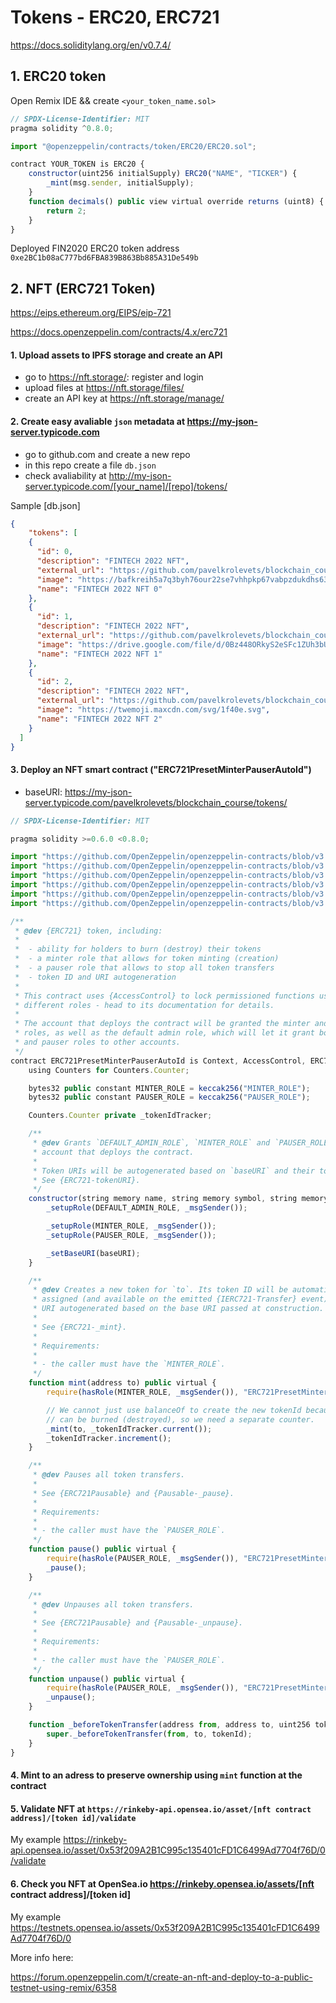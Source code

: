 # Tokens - ERC20, ERC721

https://docs.soliditylang.org/en/v0.7.4/

## 1. ERC20 token 

Open Remix IDE && create `<your_token_name.sol>` 

```js
// SPDX-License-Identifier: MIT
pragma solidity ^0.8.0;

import "@openzeppelin/contracts/token/ERC20/ERC20.sol";

contract YOUR_TOKEN is ERC20 {
    constructor(uint256 initialSupply) ERC20("NAME", "TICKER") {
        _mint(msg.sender, initialSupply);
    }
    function decimals() public view virtual override returns (uint8) {
        return 2;
    }
}
```
Deployed FIN2020 ERC20 token address
`0xe2BC1b08aC777bd6FBA839B863Bb885A31De549b`

## 2. NFT (ERC721 Token)

https://eips.ethereum.org/EIPS/eip-721

https://docs.openzeppelin.com/contracts/4.x/erc721

#### 1. Upload assets to IPFS storage and create an API

- go to https://nft.storage/: register and login
- upload files at https://nft.storage/files/
- create an API key at https://nft.storage/manage/


#### 2. Create easy avaliable `json` metadata at https://my-json-server.typicode.com

- go to github.com and create a new repo
- in this repo create a file `db.json`
- check avaliability at http://my-json-server.typicode.com/[your_name]/[repo]/tokens/

Sample [db.json]

```json
{
    "tokens": [
    {
      "id": 0,
      "description": "FINTECH 2022 NFT",
      "external_url": "https://github.com/pavelkrolevets/blockchain_course/tree/main/Module_2",
      "image": "https://bafkreih5a7q3byh76our22se7vhhpkp67vabpzdukdhs633zkvka7klxsi.ipfs.dweb.link/",
      "name": "FINTECH 2022 NFT 0"
    },
    {
      "id": 1,
      "description": "FINTECH 2022 NFT",
      "external_url": "https://github.com/pavelkrolevets/blockchain_course/tree/main/Module_2",
      "image": "https://drive.google.com/file/d/0Bz448ORkyS2eSFc1ZUh3bUpubWs/view?usp=sharing&resourcekey=0-ABtvc0gJBxLDTKPgZWW1Yg",
      "name": "FINTECH 2022 NFT 1"
    },
    {
      "id": 2,
      "description": "FINTECH 2022 NFT",
      "external_url": "https://github.com/pavelkrolevets/blockchain_course/tree/main/Module_2",
      "image": "https://twemoji.maxcdn.com/svg/1f40e.svg",
      "name": "FINTECH 2022 NFT 2"
    }
  ]
}
```




#### 3. Deploy an NFT smart contract ("ERC721PresetMinterPauserAutoId")

* baseURI: https://my-json-server.typicode.com/pavelkrolevets/blockchain_course/tokens/

```js
// SPDX-License-Identifier: MIT

pragma solidity >=0.6.0 <0.8.0;

import "https://github.com/OpenZeppelin/openzeppelin-contracts/blob/v3.4.0/contracts/access/AccessControl.sol";
import "https://github.com/OpenZeppelin/openzeppelin-contracts/blob/v3.4.0/contracts/utils/Context.sol";
import "https://github.com/OpenZeppelin/openzeppelin-contracts/blob/v3.4.0/contracts/utils/Counters.sol";
import "https://github.com/OpenZeppelin/openzeppelin-contracts/blob/v3.4.0/contracts/token/ERC721/ERC721.sol";
import "https://github.com/OpenZeppelin/openzeppelin-contracts/blob/v3.4.0/contracts/token/ERC721/ERC721Burnable.sol";
import "https://github.com/OpenZeppelin/openzeppelin-contracts/blob/v3.4.0/contracts/token/ERC721/ERC721Pausable.sol";

/**
 * @dev {ERC721} token, including:
 *
 *  - ability for holders to burn (destroy) their tokens
 *  - a minter role that allows for token minting (creation)
 *  - a pauser role that allows to stop all token transfers
 *  - token ID and URI autogeneration
 *
 * This contract uses {AccessControl} to lock permissioned functions using the
 * different roles - head to its documentation for details.
 *
 * The account that deploys the contract will be granted the minter and pauser
 * roles, as well as the default admin role, which will let it grant both minter
 * and pauser roles to other accounts.
 */
contract ERC721PresetMinterPauserAutoId is Context, AccessControl, ERC721Burnable, ERC721Pausable {
    using Counters for Counters.Counter;

    bytes32 public constant MINTER_ROLE = keccak256("MINTER_ROLE");
    bytes32 public constant PAUSER_ROLE = keccak256("PAUSER_ROLE");

    Counters.Counter private _tokenIdTracker;

    /**
     * @dev Grants `DEFAULT_ADMIN_ROLE`, `MINTER_ROLE` and `PAUSER_ROLE` to the
     * account that deploys the contract.
     *
     * Token URIs will be autogenerated based on `baseURI` and their token IDs.
     * See {ERC721-tokenURI}.
     */
    constructor(string memory name, string memory symbol, string memory baseURI) public ERC721(name, symbol) {
        _setupRole(DEFAULT_ADMIN_ROLE, _msgSender());

        _setupRole(MINTER_ROLE, _msgSender());
        _setupRole(PAUSER_ROLE, _msgSender());

        _setBaseURI(baseURI);
    }

    /**
     * @dev Creates a new token for `to`. Its token ID will be automatically
     * assigned (and available on the emitted {IERC721-Transfer} event), and the token
     * URI autogenerated based on the base URI passed at construction.
     *
     * See {ERC721-_mint}.
     *
     * Requirements:
     *
     * - the caller must have the `MINTER_ROLE`.
     */
    function mint(address to) public virtual {
        require(hasRole(MINTER_ROLE, _msgSender()), "ERC721PresetMinterPauserAutoId: must have minter role to mint");

        // We cannot just use balanceOf to create the new tokenId because tokens
        // can be burned (destroyed), so we need a separate counter.
        _mint(to, _tokenIdTracker.current());
        _tokenIdTracker.increment();
    }

    /**
     * @dev Pauses all token transfers.
     *
     * See {ERC721Pausable} and {Pausable-_pause}.
     *
     * Requirements:
     *
     * - the caller must have the `PAUSER_ROLE`.
     */
    function pause() public virtual {
        require(hasRole(PAUSER_ROLE, _msgSender()), "ERC721PresetMinterPauserAutoId: must have pauser role to pause");
        _pause();
    }

    /**
     * @dev Unpauses all token transfers.
     *
     * See {ERC721Pausable} and {Pausable-_unpause}.
     *
     * Requirements:
     *
     * - the caller must have the `PAUSER_ROLE`.
     */
    function unpause() public virtual {
        require(hasRole(PAUSER_ROLE, _msgSender()), "ERC721PresetMinterPauserAutoId: must have pauser role to unpause");
        _unpause();
    }

    function _beforeTokenTransfer(address from, address to, uint256 tokenId) internal virtual override(ERC721, ERC721Pausable) {
        super._beforeTokenTransfer(from, to, tokenId);
    }
}
```
#### 4. Mint to an adress to preserve ownership using `mint` function at the contract



#### 5. Validate NFT at `https://rinkeby-api.opensea.io/asset/[nft contract address]/[token id]/validate`

My example https://rinkeby-api.opensea.io/asset/0x53f209A2B1C995c135401cFD1C6499Ad7704f76D/0/validate

#### 6. Check you NFT at OpenSea.io https://rinkeby.opensea.io/assets/[nft contract address]/[token id]

My example https://testnets.opensea.io/assets/0x53f209A2B1C995c135401cFD1C6499Ad7704f76D/0

More info here:

https://forum.openzeppelin.com/t/create-an-nft-and-deploy-to-a-public-testnet-using-remix/6358